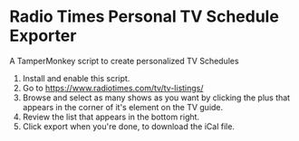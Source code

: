 # Radio Times Personal TV Schedule Exporter

A TamperMonkey script to create personalized TV Schedules

1. Install and enable this script.
2. Go to https://www.radiotimes.com/tv/tv-listings/
3. Browse and select as many shows as you want by clicking the plus that appears in the corner of it's element on the TV guide.
4. Review the list that appears in the bottom right.
5. Click export when you're done, to download the iCal file.
